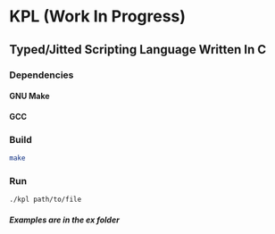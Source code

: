 # KPL (Work In Progress)

## Typed/Jitted Scripting Language Written In C

### Dependencies

#### GNU Make
#### GCC

### Build

```bash
make
```

### Run

```bash
./kpl path/to/file
```

##### Examples are in the ex folder
